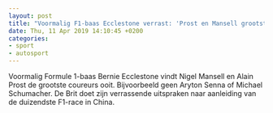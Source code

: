 ```yaml
---
layout: post
title: "Voormalig F1-baas Ecclestone verrast: 'Prost en Mansell grootste coureurs ooit'"
date: Thu, 11 Apr 2019 14:10:45 +0200
categories: 
- sport 
- autosport 
---
```


Voormalig Formule 1-baas Bernie Ecclestone vindt Nigel Mansell en Alain Prost de grootste coureurs ooit. Bijvoorbeeld geen Aryton Senna of Michael Schumacher. De Brit doet zijn verrassende uitspraken naar aanleiding van de duizendste F1-race in China.

